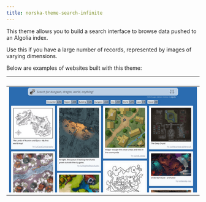 ```yaml
---
title: norska-theme-search-infinite
---
```


This theme allows you to build a search interface to browse data pushed
to an Algolia index.

Use this if you have a large number of records, represented by images of varying
dimensions.

Below are examples of websites built with this theme:

|                 |
| --------------- |
| [![Maps][1]][2] |

[1]: ../assets/screenshots/maps.png
[2]: https://gamemaster.pixelastic.com/maps/
